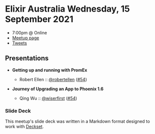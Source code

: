 # Elixir Australia Wednesday, 15 September 2021

- 7:00pm @ Online
- [Meetup page][]
- [Tweets][]

## Presentations

- **Getting up and running with PromEx**
  - Robert Ellen :: [@robertellen][] ([#54][])

- **Journey of Upgrading an App to Phoenix 1.6**
  - Qing Wu :: [@wiserfirst][] ([#54][])

### Slide Deck

This meetup's slide deck was written in a Markdown format designed to work with
[Deckset][].

[@robertellen]: https://twitter.com/robertellen
[#54]: https://github.com/elixirsydney/elixirsydney/issues/54

[@wiserfirst]: https://twitter.com/wiserfirst
[#55]: https://github.com/elixirsydney/elixirsydney/issues/55

[meetup page]: https://www.meetup.com/elixir-sydney/events/gztkjsyccmbtb/
[tweets]: https://twitter.com/search?f=tweets&q=ElixirSydney%20since%3A2021-09-14%20until%3A2021-09-16&src=typd
[deckset]: https://www.decksetapp.com/
